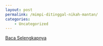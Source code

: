 ```yaml
---
layout: post
permalink: /mimpi-ditinggal-nikah-mantan/
categories:
    - Uncategorized
---
```


[Baca Selengkapnya](/10)